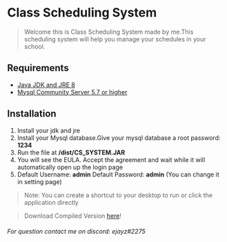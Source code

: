 # Class Scheduling System
> Welcome this is Class Scheduling System made by me.This scheduling system will help you manage your schedules in your school. 

## Requirements

- [Java JDK and JRE 8](https://www.oracle.com/java/technologies/javase-jre8-downloads.html)
- [Mysql Community Server 5.7 or higher](https://dev.mysql.com/downloads/mysql/5.7.html)

## Installation
1. Install your jdk and jre
2. Install your Mysql database.Give your mysql database a root password: **1234**
3. Run the file at **/dist/CS_SYSTEM.JAR**
4. You will see the EULA. Accept the agreement and wait while it will automatically open up the login page
5. Default Username: **admin** Default Password: **admin** (You can change it in setting page)

> Note: You can create a shortcut to your desktop to run or click the application directly

> Download Compiled Version [here](http://roydesu.epizy.com/upload/dist.zip/dist.zip)!

###### For question contact me on discord: ejayz#2275
